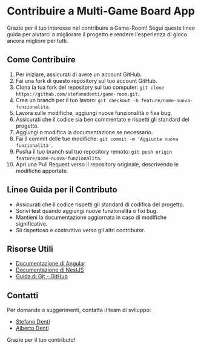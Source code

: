 # Contribuire a Multi-Game Board App

Grazie per il tuo interesse nel contribuire a Game-Room! Segui queste linee guida per aiutarci a migliorare il progetto e rendere l'esperienza di gioco ancora migliore per tutti.

## Come Contribuire

1. Per iniziare, assicurati di avere un account GitHub.
2. Fai una fork di questo repository sul tuo account GitHub.
3. Clona la tua fork del repository sul tuo computer: `git clone https://github.com/stefanodenti/game-room.git`.
4. Crea un branch per il tuo lavoro: `git checkout -b feature/nome-nuova-funzionalita`.
5. Lavora sulle modifiche, aggiungi nuove funzionalità o fixa bug.
6. Assicurati che il codice sia ben commentato e rispetti gli standard del progetto.
7. Aggiungi o modifica la documentazione se necessario.
8. Fai il commit delle tue modifiche: `git commit -m 'Aggiunta nuova funzionalità'`.
9. Pusha il tuo branch sul tuo repository remoto: `git push origin feature/nome-nuova-funzionalita`.
10. Apri una Pull Request verso il repository originale, descrivendo le modifiche apportate.

## Linee Guida per il Contributo

- Assicurati che il codice rispetti gli standard di codifica del progetto.
- Scrivi test quando aggiungi nuove funzionalità o fixi bug.
- Mantieni la documentazione aggiornata in caso di modifiche significative.
- Sii rispettoso e costruttivo verso gli altri contributor.

## Risorse Utili

- [Documentazione di Angular](https://angular.io/docs)
- [Documentazione di NestJS](https://nestjs.com/documentation)
- [Guida di Git - GitHub](https://guides.github.com/activities/hello-world/)

## Contatti

Per domande o suggerimenti, contatta il team di sviluppo:

- [Stefano Denti](https://github.com/stefanodenti)
- [Alberto Denti](https://github.com/windyle)

Grazie per il tuo contributo!
